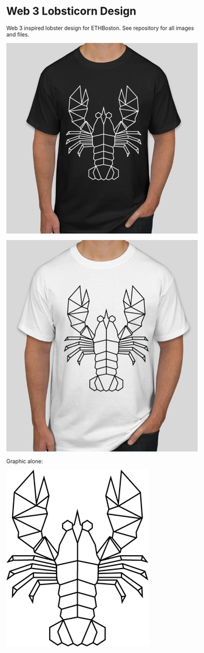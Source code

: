 # Web 3 Lobsticorn Design

Web 3 inspired lobster design for ETHBoston. See repository for all images and files.


![](assets/README-feb1b9b3.jpg)

![](assets/README-0d2de1dc.jpg)

Graphic alone:

![](web3lobster.png)

